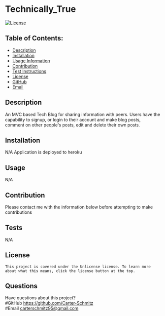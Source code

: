 # Technically_True

  [![License](https://img.shields.io/badge/License-Unlicense-blue.svg)](undefined)

  ## Table of Contents:
  * [Description](#Description)
  * [Installation](#Installation)
  * [Usage Information](#Usage)
  * [Contribution](#Contribution)
  * [Test Instructions](#Tests)
  * [License](#License)
  * [GitHub](#GitHub)
  * [Email](#Email)

  ## Description 
  An MVC based Tech Blog for sharing information with peers. Users have the capability to signup, or login to their account and make blog posts, comment on other people's posts, edit and delete their own posts. 

  ## Installation 
  N/A Application is deployed to heroku

  ## Usage 
  N/A

  ## Contribution 
  Please contact me with the information below before attempting to make contributions

  ## Tests 
  N/A

  ## License
    This project is covered under the Unlicense license. To learn more about what this means, click the license button at the top.

  ## Questions
  Have questions about this project?  
  #GitHub https://github.com/Carter-Schmitz  
  #Email carterschmitz95@gmail.com
